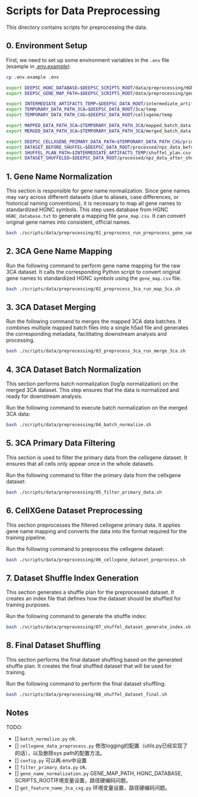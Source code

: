 # Scripts for Data Preprocessing

This directory contains scripts for preprocessing the data.

## 0. Environment Setup

First, we need to set up some environment variables in the `.env` file (example in [.env.example](../../../.env.example)).

```bash
cp .env.example .env
```
```bash
export DEEPSC_HGNC_DATABASE=$DEEPSC_SCRIPTS_ROOT/data/preprocessing/HGNC_database.txt
export DEEPSC_GENE_MAP_PATH=$DEEPSC_SCRIPTS_ROOT/data/preprocessing/gene_map.csv

export INTERMEDIATE_ARTIFACTS_TEMP=$DEEPSC_DATA_ROOT/intermediate_artifacts
export TEMPORARY_DATA_PATH_3CA=$DEEPSC_DATA_ROOT/3ca/temp
export TEMPORARY_DATA_PATH_CXG=$DEEPSC_DATA_ROOT/cellxgene/temp

export MAPPED_DATA_PATH_3CA=$TEMPORARY_DATA_PATH_3CA/mapped_batch_data
export MERGED_DATA_PATH_3CA=$TEMPORARY_DATA_PATH_3CA/merged_batch_data

export DEEPSC_CELLXGENE_PRIMARY_DATA_PATH=$TEMPORARY_DATA_PATH_CXG/primary
export DATASET_BEFORE_SHUFFEL=$DEEPSC_DATA_ROOT/processed/npz_data_before_shuffel
export SHUFFEL_PLAN_PATH=$INTERMEDIATE_ARTIFACTS_TEMP/shuffel_plan.csv
export DATASET_SHUFFELED=$DEEPSC_DATA_ROOT/processed/npz_data_after_shuffel
```
## 1. Gene Name Normalization

This section is responsible for gene name normalization. Since gene names may vary across different datasets (due to aliases, case differences, or historical naming conventions), it is necessary to map all gene names to standardized HGNC symbols. This step uses database from HGNC `HGNC_database.txt` to generate a mapping file `gene_map.csv`. It can convert original gene names into consistent, official names.

```bash
bash ./scripts/data/preprocessing/01_preprocess_run_preprocess_gene_name.sh
```
## 2. 3CA Gene Name Mapping

Run the following command to perform gene name mapping for the raw 3CA dataset. It calls the corresponding Python script to convert original gene names to standardized HGNC symbols using the `gene_map.csv` file.

```bash
bash ./scripts/data/preprocessing/02_preprocess_3ca_run_map_3ca.sh
```

## 3. 3CA Dataset Merging

Run the following command to merges the mapped 3CA data batches. It combines multiple mapped batch files into a single h5ad file and generates the corresponding metadata, facilitating downstream analysis and processing.

```bash
bash ./scripts/data/preprocessing/03_preprocess_3ca_run_merge_3ca.sh
```

## 4. 3CA Dataset Batch Normalization

This section performs batch normalization (log1p normalization) on the merged 3CA dataset. This step ensures that the data is normalized and ready for downstream analysis.

Run the following command to execute batch normalization on the merged 3CA data:

```bash
bash ./scripts/data/preprocessing/04_batch_normalize.sh
```

## 5. 3CA Primary Data Filtering

This section is used to filter the primary data from the cellxgene dataset. It ensures that all cells only appear once in the whole datasets.

Run the following command to filter the primary data from the cellxgene dataset:

```bash
bash ./scripts/data/preprocessing/05_filter_primary_data.sh
```

## 6. CellXGene Dataset Preprocessing

This section preprocesses the filtered cellxgene primary data. It applies gene name mapping and converts the data into the format required for the training pipeline.

Run the following command to preprocess the cellxgene dataset:

```bash
bash ./scripts/data/preprocessing/06_cellxgene_dataset_preprocess.sh
```

## 7. Dataset Shuffle Index Generation

This section generates a shuffle plan for the preprocessed dataset. It creates an index file that defines how the dataset should be shuffled for training purposes.

Run the following command to generate the shuffle index:

```bash
bash ./scripts/data/preprocessing/07_shuffel_dataset_generate_index.sh
```

## 8. Final Dataset Shuffling

This section performs the final dataset shuffling based on the generated shuffle plan. It creates the final shuffled dataset that will be used for training.

Run the following command to perform the final dataset shuffling:

```bash
bash ./scripts/data/preprocessing/08_shuffel_dataset_final.sh
```

## Notes

TODO:
- [] `batch_normalize.py` ok.
- [] `cellxgene_data_preprocess.py` 修改logging的配置（utils.py已经实现了的话），以及删除sys path的配置方法。
- [] `config.py` 可以再.env中设置
- [] `filter_primary_data.py` ok.
- [] `gene_name_normalization.py` GENE_MAP_PATH, HGNC_DATABASE, SCRIPTS_ROOT环境变量设置，路径硬编码问题。
- [] `get_feature_name_3ca_cxg.py` 环境变量设置，路径硬编码问题。

